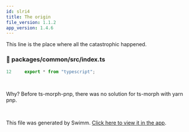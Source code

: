 ```yaml
---
id: slri4
title: The origin
file_version: 1.1.2
app_version: 1.4.6
---
```


This line is the place where all the catastrophic happened.
<!-- NOTE-swimm-snippet: the lines below link your snippet to Swimm -->
### 📄 packages/common/src/index.ts
```typescript
12     export * from "typescript";
```

<br/>

Why? Before ts-morph-pnp, there was no solution for ts-morph with yarn pnp.

<br/>

This file was generated by Swimm. [Click here to view it in the app](https://app.swimm.io/repos/Z2l0aHViJTNBJTNBdHMtbW9ycGgtcG5wJTNBJTNBandvbzAxMjI=/docs/slri4).
